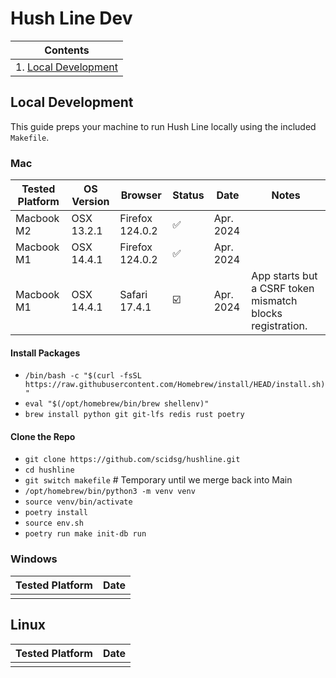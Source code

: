 # Hush Line Dev

| Contents |
|-|
| 1. [Local Development](#local-development) |

## Local Development

This guide preps your machine to run Hush Line locally using the included `Makefile`.

### Mac

| Tested Platform | OS Version | Browser | Status | Date | Notes |
|-|-|-|-|-|-|
| Macbook M2 | OSX 13.2.1 | Firefox 124.0.2 | ✅ | Apr. 2024 | |
| Macbook M1 | OSX 14.4.1 | Firefox 124.0.2 | ✅ | Apr. 2024 | |
| Macbook M1 | OSX 14.4.1 | Safari 17.4.1 | ☑️ | Apr. 2024 | App starts but a CSRF token mismatch blocks registration. |

#### Install Packages
- `/bin/bash -c "$(curl -fsSL https://raw.githubusercontent.com/Homebrew/install/HEAD/install.sh)"`
- `eval "$(/opt/homebrew/bin/brew shellenv)"`
- `brew install python git git-lfs redis rust poetry`

#### Clone the Repo
- `git clone https://github.com/scidsg/hushline.git`
- `cd hushline`
- `git switch makefile` # Temporary until we merge back into Main
- `/opt/homebrew/bin/python3 -m venv venv`
- `source venv/bin/activate`
- `poetry install`
- `source env.sh`
- `poetry run make init-db run`

### Windows

| Tested Platform | Date |
|-|-|
|  |  |

## Linux

| Tested Platform | Date |
|-|-|
|  |  |
